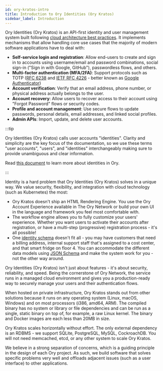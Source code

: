 ```yaml
---
id: ory-kratos-intro
title: Introduction to Ory Identities (Ory Kratos)
sidebar_label: Introduction
---
```


Ory Identities (Ory Kratos) is an API-first identity and user management system built following
[cloud architecture best practices](https://www.ory.sh/docs/ecosystem/software-architecture-philosophy/). It implements mechanisms
that allow handling core use cases that the majority of modern software applications have to deal with:

- **Self-service login and registration**: Allow end-users to create and sign in to accounts using username/email and password
  combinations, social sign-in ("Sign in with Google, GitHub"), passwordless flows, and others.
- **Multi-factor authentication (MFA/2FA)**: Support protocols such as TOTP ([RFC 6238](https://tools.ietf.org/html/rfc6238) and
  [IETF RFC 4226](https://tools.ietf.org/html/rfc4226) - better known as
  [Google Authenticator](https://en.wikipedia.org/wiki/Google_Authenticator))
- **Account verification**: Verify that an email address, phone number, or physical address actually belongs to the user.
- **Account recovery**: Allow users to recover access to their account using "Forgot Password" flows or security codes.
- **Profile and account management**: Use secure flows to update passwords, personal details, email addresses, and linked social
  profiles.
- **Admin APIs**: Import, update, and delete user accounts.

:::tip

Ory Identities (Ory Kratos) calls user accounts "identities". Clarity and simplicity are the key focus of the documentation, so we
use these terms "user accounts", "users", and "identities" interchangeably making sure to provide unambiguous and clear
information.

Read [this document](./manage-identities/overview) to learn more about identities in Ory.

:::

Identity is a hard problem that Ory Identities (Ory Kratos) solves in a unique way. We value security, flexibility, and
integration with cloud technology (such as Kubernetes) the most:

- Ory Kratos doesn't ship an HTML Rendering Engine. You use the Ory Account Experience available in The Ory Network or build your
  own UI in the language and framework you feel most comfortable with.
- The workflow engine allows you to fully customize your users' experience. Whether you want users to activate their accounts
  after registration, or have a multi-step (progressive) registration process - it's all possible!
- One [identity schema](./manage-identities/identity-schema) doesn't fit all - you may have customers that need a billing address,
  internal support staff that's assigned to a cost center, and that smart fridge on floor 4. You can accommodate the different
  data models using [JSON Schema](https://json-schema.org/) and make the system work for you - not the other way around.

Ory Identities (Ory Kratos) isn't just about features - it's about security, reliability, and speed. Being the cornerstone of Ory
Network, the service runs in a managed cloud environment and gives you a production-ready way to securely manage your users and
their authentication flows.

When hosted on private infrastructure, Ory Kratos stands out from other solutions because it runs on any operating system (Linux,
macOS, Windows) and on most processors (i386, amd64, ARM). The compiled binary has no system or library or file dependencies and
can be run as a single, static binary on top of, for example, a raw Linux kernel. The binary and Docker images are each less than
20MB in size.

Ory Kratos scales horizontally without effort. The only external dependency is an RDBMS - we support SQLite, PostgreSQL, MySQL,
CockroachDB. You will not need memcached, etcd, or any other system to scale Ory Kratos.

We believe in a strong separation of concerns, which is a guiding principle in the design of each Ory project. As such, we build
software that solves specific problems very well and offloads adjacent issues (such as a user interface) to other applications.
